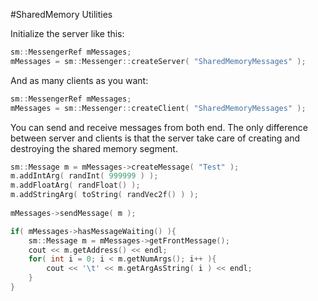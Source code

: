#SharedMemory Utilities

Initialize the server like this:
```c++
sm::MessengerRef mMessages;
mMessages = sm::Messenger::createServer( "SharedMemoryMessages" );
```

And as many clients as you want:
```c++
sm::MessengerRef mMessages;
mMessages = sm::Messenger::createClient( "SharedMemoryMessages" );
```
    
You can send and receive messages from both end. The only difference between server and clients is that the server take care of creating and destroying the shared memory segment.
```c++
sm::Message m = mMessages->createMessage( "Test" );
m.addIntArg( randInt( 999999 ) );
m.addFloatArg( randFloat() );
m.addStringArg( toString( randVec2f() ) );
    
mMessages->sendMessage( m );
```
```c++
if( mMessages->hasMessageWaiting() ){
    sm::Message m = mMessages->getFrontMessage();
    cout << m.getAddress() << endl;
    for( int i = 0; i < m.getNumArgs(); i++ ){
        cout << '\t' << m.getArgAsString( i ) << endl;
    }
}
```
